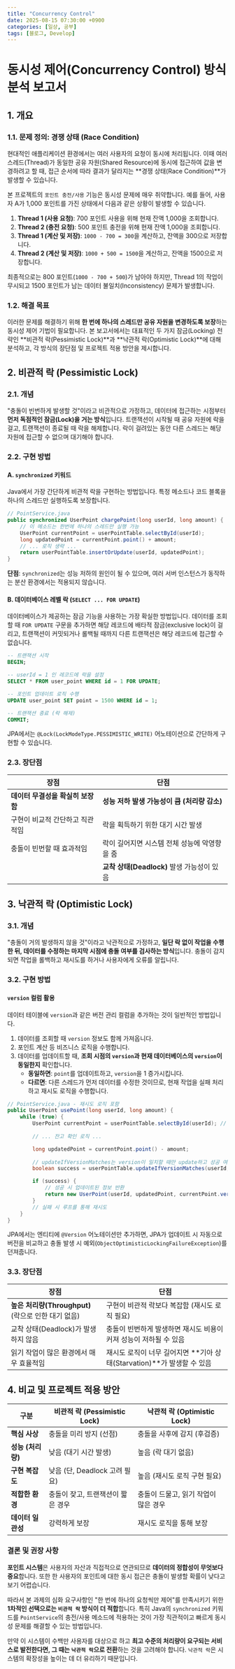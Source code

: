 ```yaml
---
title: "Concurrency Control"
date: 2025-08-15 07:30:00 +0900
categories: [일상, 공부]
tags: [블로그, Develop]
---
```

# 동시성 제어(Concurrency Control) 방식 분석 보고서

## 1. 개요

### 1.1. 문제 정의: 경쟁 상태 (Race Condition)

현대적인 애플리케이션 환경에서는 여러 사용자의 요청이 동시에 처리됩니다. 이때 여러 스레드(Thread)가 동일한 공유 자원(Shared Resource)에 동시에 접근하여 값을 변경하려고 할 때, 접근 순서에 따라 결과가 달라지는 **경쟁 상태(Race Condition)**가 발생할 수 있습니다.

본 프로젝트의 `포인트 충전/사용` 기능은 동시성 문제에 매우 취약합니다. 예를 들어, 사용자 A가 1,000 포인트를 가진 상태에서 다음과 같은 상황이 발생할 수 있습니다.

1.  **Thread 1 (사용 요청)**: 700 포인트 사용을 위해 현재 잔액 1,000을 조회합니다.
2.  **Thread 2 (충전 요청)**: 500 포인트 충전을 위해 현재 잔액 1,000을 조회합니다.
3.  **Thread 1 (계산 및 저장)**: `1000 - 700 = 300`을 계산하고, 잔액을 300으로 저장합니다.
4.  **Thread 2 (계산 및 저장)**: `1000 + 500 = 1500`을 계산하고, 잔액을 1500으로 저장합니다.

최종적으로는 800 포인트(`1000 - 700 + 500`)가 남아야 하지만, Thread 1의 작업이 무시되고 1500 포인트가 남는 데이터 불일치(Inconsistency) 문제가 발생합니다.

### 1.2. 해결 목표

이러한 문제를 해결하기 위해 **한 번에 하나의 스레드만 공유 자원을 변경하도록 보장**하는 동시성 제어 기법이 필요합니다. 본 보고서에서는 대표적인 두 가지 잠금(Locking) 전략인 **비관적 락(Pessimistic Lock)**과 **낙관적 락(Optimistic Lock)**에 대해 분석하고, 각 방식의 장단점 및 프로젝트 적용 방안을 제시합니다.

## 2. 비관적 락 (Pessimistic Lock)

### 2.1. 개념

"충돌이 빈번하게 발생할 것"이라고 비관적으로 가정하고, 데이터에 접근하는 시점부터 **먼저 독점적인 잠금(Lock)을 거는 방식**입니다. 트랜잭션이 시작될 때 공유 자원에 락을 걸고, 트랜잭션이 종료될 때 락을 해제합니다. 락이 걸려있는 동안 다른 스레드는 해당 자원에 접근할 수 없으며 대기해야 합니다.

### 2.2. 구현 방법

#### A. `synchronized` 키워드

Java에서 가장 간단하게 비관적 락을 구현하는 방법입니다. 특정 메소드나 코드 블록을 하나의 스레드만 실행하도록 보장합니다.

```java
// PointService.java
public synchronized UserPoint chargePoint(long userId, long amount) {
    // 이 메소드는 한번에 하나의 스레드만 실행 가능
    UserPoint currentPoint = userPointTable.selectById(userId);
    long updatedPoint = currentPoint.point() + amount;
    // ... 로직 생략 ...
    return userPointTable.insertOrUpdate(userId, updatedPoint);
}
```
**단점**: `synchronized`는 성능 저하의 원인이 될 수 있으며, 여러 서버 인스턴스가 동작하는 분산 환경에서는 적용되지 않습니다.

#### B. 데이터베이스 레벨 락 (`SELECT ... FOR UPDATE`)

데이터베이스가 제공하는 잠금 기능을 사용하는 가장 확실한 방법입니다. 데이터를 조회할 때 `FOR UPDATE` 구문을 추가하면 해당 레코드에 배타적 잠금(exclusive lock)이 걸리고, 트랜잭션이 커밋되거나 롤백될 때까지 다른 트랜잭션은 해당 레코드에 접근할 수 없습니다.

```sql
-- 트랜잭션 시작
BEGIN;

-- userId = 1 인 레코드에 락을 설정
SELECT * FROM user_point WHERE id = 1 FOR UPDATE;

-- 포인트 업데이트 로직 수행
UPDATE user_point SET point = 1500 WHERE id = 1;

-- 트랜잭션 종료 (락 해제)
COMMIT;
```
JPA에서는 `@Lock(LockModeType.PESSIMISTIC_WRITE)` 어노테이션으로 간단하게 구현할 수 있습니다.

### 2.3. 장단점

| 장점                               | 단점                                                   |
| ---------------------------------- | ------------------------------------------------------ |
| **데이터 무결성을 확실히 보장함**  | **성능 저하 발생 가능성이 큼 (처리량 감소)**           |
| 구현이 비교적 간단하고 직관적임    | 락을 획득하기 위한 대기 시간 발생                      |
| 충돌이 빈번할 때 효과적임          | 락이 길어지면 시스템 전체 성능에 악영향을 줌           |
|                                    | **교착 상태(Deadlock)** 발생 가능성이 있음             |

## 3. 낙관적 락 (Optimistic Lock)

### 3.1. 개념

"충돌이 거의 발생하지 않을 것"이라고 낙관적으로 가정하고, **일단 락 없이 작업을 수행한 뒤, 데이터를 수정하는 마지막 시점에 충돌 여부를 검사하는 방식**입니다. 충돌이 감지되면 작업을 롤백하고 재시도를 하거나 사용자에게 오류를 알립니다.

### 3.2. 구현 방법

#### `version` 컬럼 활용

데이터 테이블에 `version`과 같은 버전 관리 컬럼을 추가하는 것이 일반적인 방법입니다.

1.  데이터를 조회할 때 `version` 정보도 함께 가져옵니다.
2.  포인트 계산 등 비즈니스 로직을 수행합니다.
3.  데이터를 업데이트할 때, **조회 시점의 `version`과 현재 데이터베이스의 `version`이 동일한지** 확인합니다.
    *   **동일하면**: `point`를 업데이트하고, `version`을 1 증가시킵니다.
    *   **다르면**: 다른 스레드가 먼저 데이터를 수정한 것이므로, 현재 작업을 실패 처리하고 재시도 로직을 수행합니다.

```java
// PointService.java - 재시도 로직 포함
public UserPoint usePoint(long userId, long amount) {
    while (true) {
        UserPoint currentPoint = userPointTable.selectById(userId); // version 정보 포함
        
        // ... 잔고 확인 로직 ...

        long updatedPoint = currentPoint.point() - amount;
        
        // updateIfVersionMatches는 version이 일치할 때만 update하고 성공 여부를 반환한다고 가정
        boolean success = userPointTable.updateIfVersionMatches(userId, updatedPoint, currentPoint.version());

        if (success) {
            // 성공 시 업데이트된 정보 반환
            return new UserPoint(userId, updatedPoint, currentPoint.version() + 1); 
        }
        // 실패 시 루프를 통해 재시도
    }
}
```
JPA에서는 엔티티에 `@Version` 어노테이션만 추가하면, JPA가 업데이트 시 자동으로 버전을 비교하고 충돌 발생 시 예외(`ObjectOptimisticLockingFailureException`)를 던져줍니다.

### 3.3. 장단점

| 장점                                           | 단점                                                         |
| ---------------------------------------------- | ------------------------------------------------------------ |
| **높은 처리량(Throughput)** (락으로 인한 대기 없음) | 구현이 비관적 락보다 복잡함 (재시도 로직 필요)               |
| 교착 상태(Deadlock)가 발생하지 않음              | 충돌이 빈번하게 발생하면 재시도 비용이 커져 성능이 저하될 수 있음 |
| 읽기 작업이 많은 환경에서 매우 효율적임          | 재시도 로직이 너무 길어지면 **기아 상태(Starvation)**가 발생할 수 있음 |

## 4. 비교 및 프로젝트 적용 방안

| 구분             | **비관적 락 (Pessimistic Lock)**  | **낙관적 락 (Optimistic Lock)**             |
| ---------------- | --------------------------------- | ------------------------------------------- |
| **핵심 사상**    | 충돌을 미리 방지 (선점)           | 충돌을 사후에 감지 (후검증)                 |
| **성능 (처리량)**  | 낮음 (대기 시간 발생)             | 높음 (락 대기 없음)                         |
| **구현 복잡도**  | 낮음 (단, Deadlock 고려 필요)     | 높음 (재시도 로직 구현 필요)                |
| **적합한 환경**  | 충돌이 잦고, 트랜잭션이 짧은 경우 | 충돌이 드물고, 읽기 작업이 많은 경우        |
| **데이터 일관성**  | 강력하게 보장                     | 재시도 로직을 통해 보장                     |

### 결론 및 권장 사항

**포인트 시스템**은 사용자의 자산과 직접적으로 연관되므로 **데이터의 정합성이 무엇보다 중요**합니다. 또한 한 사용자의 포인트에 대한 동시 접근은 충돌이 발생할 확률이 낮다고 보기 어렵습니다.

따라서 본 과제의 심화 요구사항인 "한 번에 하나의 요청씩만 제어"를 만족시키기 위한 **1차적인 선택으로는 `비관적 락` 방식이 더 적합**합니다. 특히 Java의 `synchronized` 키워드를 `PointService`의 충전/사용 메소드에 적용하는 것이 가장 직관적이고 빠르게 동시성 문제를 해결할 수 있는 방법입니다.

만약 이 시스템이 수백만 사용자를 대상으로 하고 **최고 수준의 처리량이 요구되는 서비스로 발전한다면, 그 때는 `낙관적 락`으로 전환**하는 것을 고려해야 합니다. `낙관적 락`은 시스템의 확장성을 높이는 데 더 유리하기 때문입니다.